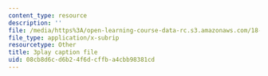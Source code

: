 ```yaml
---
content_type: resource
description: ''
file: /media/https%3A/open-learning-course-data-rc.s3.amazonaws.com/18-03-differential-equations-spring-2010/08cb8d6cd6b24f6dcffba4cbb98381cd_eyNm7XGJr4s.srt
file_type: application/x-subrip
resourcetype: Other
title: 3play caption file
uid: 08cb8d6c-d6b2-4f6d-cffb-a4cbb98381cd
---
```

